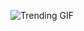 
<!-- GIF_SECTION -->
![Trending GIF](https://media3.giphy.com/media/v1.Y2lkPThiYjIxNzcyYmJnc2E1dXBnaHJtejJkaWdhbGs1OXoxNXFuYmRwZzI1OGlrYmI4eiZlcD12MV9naWZzX3NlYXJjaCZjdD1n/7erBV7JsTvPuU/giphy.gif)
<!-- END_GIF_SECTION -->
